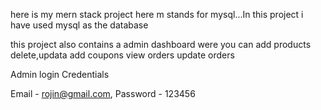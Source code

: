 here is my mern stack project here m stands for mysql...In this project i have used mysql as the database 

this project also contains a admin dashboard were you can add products delete,updata add coupons view orders update orders

Admin login Credentials

Email - rojin@gmail.com,
Password - 123456
